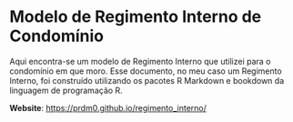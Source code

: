 # Modelo de Regimento Interno de Condomínio

Aqui encontra-se um modelo de Regimento Interno que utilizei para o condomínio em que moro. Esse documento, no meu caso um Regimento Interno, foi construído utilizando os pacotes R Markdown e bookdown da linguagem de programação R.

**Website**: <https://prdm0.github.io/regimento_interno/>